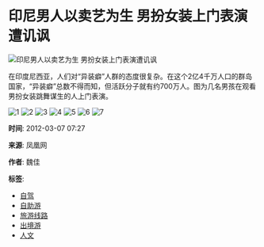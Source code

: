 # 印尼男人以卖艺为生 男扮女装上门表演遭讥讽

![印尼男人以卖艺为生 男扮女装上门表演遭讥讽](http://y0.ifengimg.com/94bf00102138ec0a/2012/0307/rdn_4f569c8ced549.jpg)

在印度尼西亚，人们对“异装癖”人群的态度很复杂。在这个2亿4千万人口的群岛国家，“异装癖”总数不得而知，但活跃分子就有约700万人。图为几名男孩在观看男扮女装跳舞谋生的人上门表演。

![1](http://y3.ifengimg.com/f04c9b92453d105f/2012/0307/xes_63c47af4f3d2326ded5cb5443cc89666.jpg)
![2](http://y3.ifengimg.com/f04c9b92453d105f/2012/0307/xes_e2fba96b8130eb087cc5b4ff4323c947.jpg)
![3](http://y0.ifengimg.com/f04c9b92453d105f/2012/0307/xes_75ecdf767b98d745c400252a73c4c1d3.jpg)
![4](http://y3.ifengimg.com/f04c9b92453d105f/2012/0307/xes_b3412561be49df199fb22e6b937408c5.jpg)
![5](http://y3.ifengimg.com/f04c9b92453d105f/2012/0307/xes_08b9e7312689ef39326d20650bc5c871.jpg)
![6](http://y0.ifengimg.com/f04c9b92453d105f/2012/0307/xes_88c21d6f04fdc0f2c8c11a8cd2c25103.jpg)
![7](http://y1.ifengimg.com/f04c9b92453d105f/2012/0307/xes_c65fa44ae974e44fc1795ac27d8c6d26.jpg)

**时间**: 2012-03-07 07:27

**来源**: 凤凰网

**作者**: 魏佳

**标签**: 
- [自驾](http://fashion.ifeng.com/travel/4111/1/)
- [自助游](http://fashion.ifeng.com/travel/4109/1/)
- [旅游线路](http://fashion.ifeng.com/travel/4107/1/)
- [出境游](http://fashion.ifeng.com/travel/4105/1/)
- [人文](http://fashion.ifeng.com/travel/4103/1/)